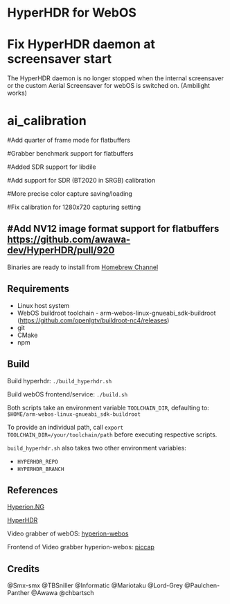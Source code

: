 # HyperHDR for WebOS

# Fix HyperHDR daemon at screensaver start
The HyperHDR daemon is no longer stopped when the internal screensaver or the custom Aerial Screensaver for webOS is switched on. (Ambilight works) 

# ai_calibration

#Add quarter of frame mode for flatbuffers

#Grabber benchmark support for flatbuffers

#Added SDR support for libdile

#Add support for SDR (BT2020 in SRGB) calibration

#More precise color capture saving/loading

#Fix calibration for 1280x720 capturing setting

#Add NV12 image format support for flatbuffers https://github.com/awawa-dev/HyperHDR/pull/920
-------------------------------------------------------------------------------------------------------------------
Binaries are ready to install from [Homebrew Channel](https://repo.webosbrew.org/apps/org.webosbrew.hyperhdr.loader)

## Requirements

* Linux host system
* WebOS buildroot toolchain - arm-webos-linux-gnueabi_sdk-buildroot (https://github.com/openlgtv/buildroot-nc4/releases)
* git
* CMake
* npm

## Build

Build hyperhdr: `./build_hyperhdr.sh`

Build webOS frontend/service: `./build.sh`

Both scripts take an environment variable `TOOLCHAIN_DIR`, defaulting to: `$HOME/arm-webos-linux-gnueabi_sdk-buildroot`

To provide an individual path, call `export TOOLCHAIN_DIR=/your/toolchain/path` before executing respective scripts.

`build_hyperhdr.sh` also takes two other environment variables:

- `HYPERHDR_REPO`
- `HYPERHDR_BRANCH`

## References

[Hyperion.NG](https://github.com/hyperion-project/hyperion.ng)

[HyperHDR](https://github.com/awawa-dev/HyperHDR)

Video grabber of webOS: [hyperion-webos](https://github.com/webosbrew/hyperion-webos)

Frontend of Video grabber hyperion-webos: [piccap](https://github.com/TBSniller/piccap)

## Credits

@Smx-smx
@TBSniller
@Informatic
@Mariotaku
@Lord-Grey
@Paulchen-Panther
@Awawa
@chbartsch
